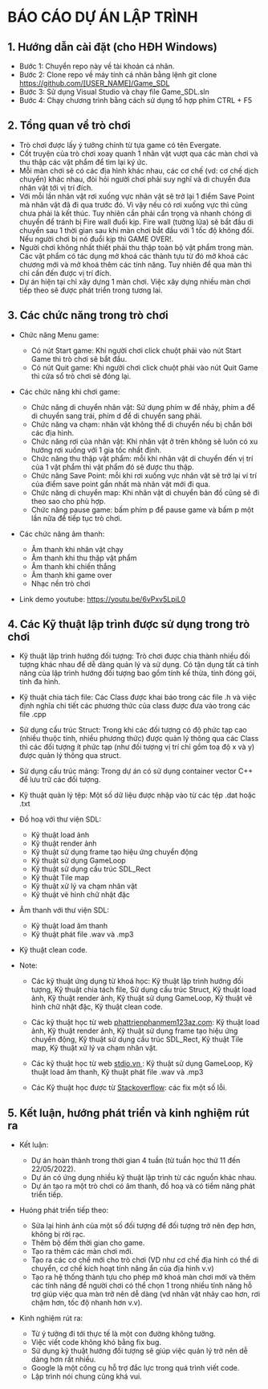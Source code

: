 # BÁO CÁO DỰ ÁN LẬP TRÌNH

## 1. Hướng dẫn cài đặt (cho HĐH Windows)
  - Bước 1: Chuyển repo này về tài khoản cá nhân.
  - Bước 2: Clone repo về máy tính cá nhân bằng lệnh git clone https://github.com/[USER_NAME]/Game_SDL
  - Bước 3: Sử dụng Visual Studio và chạy file Game_SDL.sln
  - Bước 4: Chạy chương trình bằng cách sử dụng tổ hợp phím CTRL + F5
  
  
## 2. Tổng quan về trò chơi
  - Trò chơi được lấy ý tưởng chính từ tựa game có tên Evergate.
  - Cốt truyện của trò chơi xoay quanh 1 nhân vật vượt qua các màn chơi và thu thập các vật phẩm để tìm lại ký ức.
  - Mỗi màn chơi sẽ có các địa hình khác nhau, các cơ chế (vd: cơ chế dịch chuyển) khác nhau, đòi hỏi người chơi phải suy nghĩ và di chuyển đưa nhân vật tới vị trí đích.
  - Với mỗi lần nhân vật rơi xuống vực nhân vật sẽ trở lại 1 điểm Save Point mà nhân vật đã đi qua trước đó. Vì vậy nếu có rơi xuống vực thì cũng chưa phải là kết thúc. Tuy nhiên cần phải cẩn trọng và nhanh chóng di chuyển để tránh bị Fire wall đuổi kịp. Fire wall (tường lửa) sẽ bắt đầu di chuyển sau 1 thời gian sau khi màn chơi bắt đầu với 1 tốc độ không đổi. Nếu người chơi bị nó đuổi kịp thì GAME OVER!.
  - Người chơi không nhất thiết phải thu thập toàn bộ vật phẩm trong màn. Các vật phẩm có tác dụng mở khoá các thành tựu từ đó mở khoá các chương mới và mở khoá thêm các tính năng. Tuy nhiên để qua màn thì chỉ cần đến được vị trí đích.
  - Dự án hiện tại chỉ xây dựng 1 màn chơi. Việc xây dựng nhiều màn chơi tiếp theo sẽ được phát triển trong tương lai.
  
  
## 3. Các chức năng trong trò chơi
  - Chức năng Menu game:
    * Có nút Start game: Khi người chơi click chuột phải vào nút Start Game thì trò chơi sẽ bắt đầu.
    * Có nút Quit game: Khi người chơi click chuột phải vào nút Quit Game thì cửa sổ trò chơi sẽ đóng lại.
 
  - Các chức năng khi chơi game:
    * Chức năng di chuyển nhân vật: Sử dụng phím w để nhảy, phím a để di chuyển sang trái, phím d để di chuyển sang phải.
    * Chức năng va chạm: nhân vật không thể di chuyển nếu bị chắn bởi các địa hình.
    * Chức năng rơi của nhân vật: Khi nhân vật ở trên không sẽ luôn có xu hướng rơi xuống với 1 gia tốc nhất định.
    * Chức năng thu thập vật phẩm: mỗi khi nhân vật di chuyển đến vị trí của 1 vật phẩm thì vật phẩm đó sẽ được thu thập.
    * Chức năng Save Point: mỗi khi rơi xuống vực nhân vật sẽ trở lại ví trí của điểm save point gần nhất mà nhân vật mới đi qua.
    * Chức năng di chuyển map: Khi nhân vật di chuyển bản đồ cũng sẽ đi theo sao cho phù hợp.
    * Chức năng pause game: bấm phím p để pause game và bấm p một lần nữa để tiếp tục trò chơi.
  
  - Các chức năng âm thanh:
    * Âm thanh khi nhân vật chạy
    * Âm thanh khi thu thập vật phẩm
    * Âm thanh khi chiến thắng
    * Âm thanh khi game over
    * Nhạc nền trò chơi
  
  - Link demo youtube: https://youtu.be/6vPxv5LpiL0
## 4. Các Kỹ thuật lập trình được sử dụng trong trò chơi
  - Kỹ thuật lập trình hướng đối tượng: Trò chơi được chia thành nhiều đối tượng khác nhau để dễ dàng quản lý và sử dụng. Có tận dụng tất cả tính năng của lập trình hướng đối tượng bao gồm tính kế thừa, tính đóng gói, tính đa hình.
  - Kỹ thuật chia tách file: Các Class được khai báo trong các file .h và việc định nghĩa chi tiết các phương thức của class được đưa vào trong các file .cpp
  - Sử dụng cấu trúc Struct: Trong khi các đối tượng có độ phức tạp cao (nhiều thuộc tính, nhiều phương thức) được quản lý thông qua các Class thì các đối tượng ít phức tạp (như đối tượng vị trí chỉ gồm toạ độ x và y) được quản lý thông qua struct.
  - Sử dụng cấu trúc mảng: Trong dự án có sử dụng container vector C++ để lưu trữ các đối tượng.
  - Kỹ thuật quản lý tệp: Một số dữ liệu được nhập vào từ các tệp .dat hoặc .txt
  - Đồ hoạ với thư viện SDL:
    * Kỹ thuật load ảnh
    * Kỹ thuật render ảnh
    * Kỹ thuật sử dụng frame tạo hiệu ứng chuyển động
    * Kỹ thuật sử dụng GameLoop
    * Kỹ thuật sử dụng cấu trúc SDL_Rect
    * Kỹ thuật Tile map
    * Kỹ thuật xử lý va chạm nhân vật
    * Kỹ thuật vẽ hình chữ nhật đặc
  
  - Âm thanh với thư viện SDL:
    * Kỹ thuật load âm thanh 
    * Kỹ thuật phát file .wav và .mp3
   
  - Kỹ thuật clean code.
  
  - Note:
    * Các kỹ thuật ứng dụng từ khoá học: Kỹ thuật lập trình hướng đối tượng, Kỹ thuật chia tách file, Sử dụng cấu trúc Struct, Kỹ thuật load ảnh, Kỹ thuật render ảnh, Kỹ thuật sử dụng GameLoop, Kỹ thuật vẽ hình chữ nhật đặc, Kỹ thuật clean code.
  
    * Các kỹ thuật học từ web [phattrienphanmem123az.com](https://phattrienphanmem123az.com/): Kỹ thuật load ảnh, Kỹ thuật render ảnh, Kỹ thuật sử dụng frame tạo hiệu ứng chuyển động, Kỹ thuật sử dụng cấu trúc SDL_Rect, Kỹ thuật Tile map, Kỹ thuật xử lý va chạm nhân vật.
  
    * Các kỹ thuật học từ web [stdio.vn ](https://www.stdio.vn/): Kỹ thuật sử dụng GameLoop, Kỹ thuật load âm thanh, Kỹ thuật phát file .wav và .mp3
    
    * Các Kỹ thuật học được từ [Stackoverflow](https://stackoverflow.com/): các fix một số lỗi.
    
## 5. Kết luận, hướng phát triển và kinh nghiệm rút ra
  - Kết luận:
    * Dự án hoàn thành trong thời gian 4 tuần (từ tuần học thứ 11 đến 22/05/2022).
    * Dự án có ứng dụng nhiều kỹ thuật lập trình từ các nguồn khác nhau.
    * Dự án tạo ra một trò chơi có âm thanh, đồ hoạ và có tiềm năng phát triển tiếp.
 
  - Huóng phát triển tiếp theo:
    * Sửa lại hình ảnh của một số đối tượng để đối tượng trở nên đẹp hơn, không bị rời rạc.
    * Thêm bộ đếm thời gian cho game.
    * Tạo ra thêm các màn chơi mới.
    * Tạo ra các cơ chế mới cho trò chơi (VD như cơ chế địa hình có thể di chuyển, cơ chế kích hoạt tính năng ẩn của địa hình v.v)
    * Tạo ra hệ thống thành tựu cho phép mở khoá màn chơi mới và thêm các tính năng để người chơi có thể chọn 1 trong nhiều tính năng hỗ trợ giúp việc qua màn trở nên dễ dàng (vd nhân vật nhảy cao hơn, rơi chậm hơn, tốc độ nhanh hơn v.v).

  - Kinh nghiệm rút ra:
    * Từ ý tưởng đi tới thực tế là một con đường không tưởng.
    * Việc viết code không khó bằng fix bug.
    * Sử dụng kỹ thuật hướng đối tượng sẽ giúp việc quản lý trở nên dễ dàng hơn rất nhiều.
    * Google là một công cụ hỗ trợ đắc lực trong quá trình viết code.
    * Lập trình nói chung cũng khá vui.

